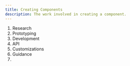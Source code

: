 ```yaml
---
title: Creating Components
description: The work involved in creating a component.
---
```


1. Research
1. Prototyping
1. Development
  1. API
  1. Customizations
1. Guidance
1.
